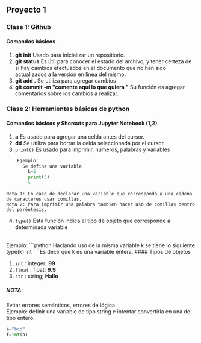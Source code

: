 ## Proyecto 1
### Clase 1:  Github  
#### Comandos básicos
1. **git init** Usado para inicializar un repositiorio.
2. **git status** Es útil para conocer el estado del archivo, y tener certeza de si hay cambios efectuados en el documento que no han sido actualizados a la versión en línea del mismo.
3. **git add .** Se utiliza para agregar cambios
4. **git commit -m "comente aquí lo que quiera "** Su función es agregar comentarios sobre los cambios a realizar.

### Clase 2: Herramientas básicas de python
#### Comandos básicos y Shorcuts para Jupyter Notebook (1,2)
1. **a** Es usado para agregar una celda antes del cursor.
2. **dd** Se utiliza para borrar la celda seleccionada por el cursor.
3. ```print()``` Es usado para imprimir, numeros, palabras y variables
```python
    Ejemplo:
      Se define una variable
        k=5
        print(5)
        5
```
    Nota 1: En caso de declarar una variable que corresponda a una cadena de caracteres usar comillas.
    Nota 2: Para imprimir una palabra tambien hacer uso de comillas dentro del paréntesis.

4. ```type()``` Esta función indica el tipo de objeto que corresponde a determinada variable
<br />
Ejemplo:
```python
  Haciando uso de la misma variable k se tiene lo siguiente
  type(k)
  int
```
Es decir que k es una variable entera.
#### Tipos de objetos

1. ```int``` : integer; **99**
2. ```float``` : float; **9.9**
3. ```str``` :  string; **Hallo**

##### NOTA:
Evitar errores semánticos, errores de lógica.
<br />
Ejemplo: definir una variable de tipo string e intentar convertirla en una de tipo entero.
```python
a="bcd"
f=int(a)
```
